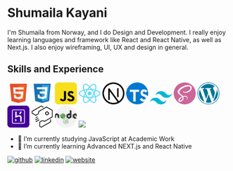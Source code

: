 

# Shumaila Kayani
I'm Shumaila from Norway, and I do Design and Development. I really enjoy learning languages and framework like React and React Native, as well as Next.js.
I also enjoy wireframing, UI, UX and design in general.
 

## Skills and Experience

<img src="https://github.com/Shumailakayani06/shumailakayani06/blob/main/file_type_html_icon_130541.png" width="50" />
<img src="https://github.com/Shumailakayani06/shumailakayani06/blob/main/file_type_css_icon_130661.png" width="50" />
<img src="https://github.com/Shumailakayani06/shumailakayani06/blob/main/javascript_icon_130900.png" width="50" />
<img src="https://github.com/Shumailakayani06/shumailakayani06/blob/main/react_original_logo_icon_146374.png" width="50" />
<img src="https://github.com/Shumailakayani06/shumailakayani06/blob/main/nextjs_icon_213852.png" width="50" />
<img src="https://github.com/Shumailakayani06/shumailakayani06/blob/main/typescript.png" width="50" />
<img src="https://github.com/Shumailakayani06/shumailakayani06/blob/main/tailwind-css.png" width="50" />
<img src="https://github.com/Shumailakayani06/shumailakayani06/blob/main/sass.png" width="50" />
<img src="https://github.com/Shumailakayani06/shumailakayani06/blob/main/wordpress_logo_icon_167953.png" width="50" />
<img src="https://github.com/Shumailakayani06/shumailakayani06/blob/main/heroku_icon_130912.png" width="50" />
<img src="https://github.com/Shumailakayani06/shumailakayani06/blob/main/strapi_logo_icon_144838.png" width="50" />
<img src="https://github.com/Shumailakayani06/shumailakayani06/blob/main/nodejs.png" width="50" />


<img src="https://github.com/Shumailakayani06/shumailakayani06/blob/main/Pastel%20Green%20New%20Video%20Blog%20Instagram%20Post.gif" width="800" />



 - 🔭 I’m currently studying JavaScript at Academic Work 
- 🌱 I’m currently learning Advanced NEXT.js and React Native



[<img src='https://cdn.jsdelivr.net/npm/simple-icons@3.0.1/icons/github.svg' alt='github' height='40'>](https://github.com/https://github.com/Shumailakayani06)  [<img src='https://cdn.jsdelivr.net/npm/simple-icons@3.0.1/icons/linkedin.svg' alt='linkedin' height='40'>](https://www.linkedin.com/in/https://www.linkedin.com/in/shumaila-kayani-556aa717a//)  [<img src='https://cdn.jsdelivr.net/npm/simple-icons@3.0.1/icons/icloud.svg' alt='website' height='40'>](https://portfolio-sk-navy.vercel.app/)  


 

 
 

 


